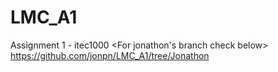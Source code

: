 # LMC_A1
Assignment 1 - itec1000
<For jonathon's branch check below>
https://github.com/jonpn/LMC_A1/tree/Jonathon                 
